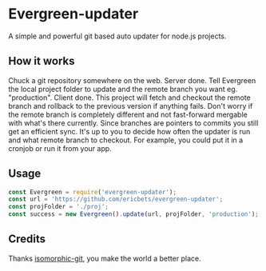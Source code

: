 Evergreen-updater
===================
A simple and powerful git based auto updater for node.js projects.

How it works
------------
Chuck a git repository somewhere on the web. Server done. Tell Evergreen the local project folder to update and the remote branch you want eg. "production". Client done. This project will fetch and checkout the remote branch and rollback to the previous version if anything fails. Don't worry if the remote branch is completely different and not fast-forward mergable with what's there currently. Since branches are pointers to commits you still get an efficient sync. It's up to you to decide how often the updater is run and what remote branch to checkout. For example, you could put it in a cronjob or run it from your app.

Usage
-------
```js
const Evergreen = require('evergreen-updater');
const url = 'https://github.com/ericbets/evergreen-updater';
const projFolder = './proj';
const success = new Evergreen().update(url, projFolder, 'production');
```

Credits
-------
Thanks [isomorphic-git](https://github.com/isomorphic-git/isomorphic-git), you make the world a better place. 
